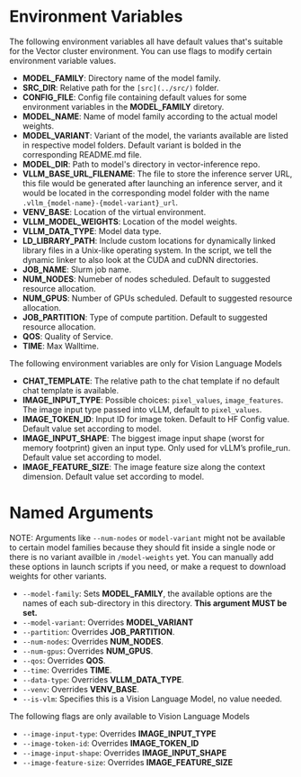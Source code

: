 # Environment Variables
The following environment variables all have default values that's suitable for the Vector cluster environment. You can use flags to modify certain environment variable values.

* **MODEL_FAMILY**: Directory name of the model family.
* **SRC_DIR**: Relative path for the `[src](../src/)` folder.
* **CONFIG_FILE**: Config file containing default values for some environment variables in the **MODEL_FAMILY** diretory.
* **MODEL_NAME**: Name of model family according to the actual model weights.
* **MODEL_VARIANT**: Variant of the model, the variants available are listed in respective model folders. Default variant is bolded in the corresponding README.md file.
* **MODEL_DIR**: Path to model's directory in vector-inference repo.
* **VLLM_BASE_URL_FILENAME**: The file to store the inference server URL, this file would be generated after launching an inference server, and it would be located in the corresponding model folder with the name `.vllm_{model-name}-{model-variant}_url`.
* **VENV_BASE**: Location of the virtual environment.
* **VLLM_MODEL_WEIGHTS**: Location of the model weights.
* **VLLM_DATA_TYPE**: Model data type.
* **LD_LIBRARY_PATH**: Include custom locations for dynamically linked library files in a Unix-like operating system. In the script, we tell the dynamic linker to also look at the CUDA and cuDNN directories.
* **JOB_NAME**: Slurm job name.
* **NUM_NODES**: Numeber of nodes scheduled. Default to suggested resource allocation.
* **NUM_GPUS**: Number of GPUs scheduled. Default to suggested resource allocation.
* **JOB_PARTITION**: Type of compute partition. Default to suggested resource allocation.
* **QOS**: Quality of Service.
* **TIME**: Max Walltime.

The following environment variables are only for Vision Language Models

* **CHAT_TEMPLATE**: The relative path to the chat template if no default chat template is available.
* **IMAGE_INPUT_TYPE**: Possible choices: `pixel_values`, `image_features`. The image input type passed into vLLM, default to `pixel_values`.
* **IMAGE_TOKEN_ID**: Input ID for image token. Default to HF Config value. Default value set according to model.
* **IMAGE_INPUT_SHAPE**: The biggest image input shape (worst for memory footprint) given an input type. Only used for vLLM’s profile_run. Default value set according to model.
* **IMAGE_FEATURE_SIZE**: The image feature size along the context dimension. Default value set according to model.

# Named Arguments
NOTE: Arguments like `--num-nodes` or `model-variant` might not be available to certain model families because they should fit inside a single node or there is no variant availble in `/model-weights` yet. You can manually add these options in launch scripts if you need, or make a request to download weights for other variants.
* `--model-family`: Sets **MODEL_FAMILY**, the available options are the names of each sub-directory in this directory. **This argument MUST be set.**  
* `--model-variant`: Overrides **MODEL_VARIANT**
* `--partition`: Overrides **JOB_PARTITION**.
* `--num-nodes`: Overrides **NUM_NODES**.
* `--num-gpus`: Overrides **NUM_GPUS**.
* `--qos`: Overrides **QOS**.
* `--time`: Overrides **TIME**.
* `--data-type`: Overrides **VLLM_DATA_TYPE**.
* `--venv`: Overrides **VENV_BASE**.
* `--is-vlm`: Specifies this is a Vision Language Model, no value needed.

The following flags are only available to Vision Language Models

* `--image-input-type`: Overrides **IMAGE_INPUT_TYPE**
* `--image-token-id`: Overrides **IMAGE_TOKEN_ID**
* `--image-input-shape`: Overrides **IMAGE_INPUT_SHAPE**
* `--image-feature-size`: Overrides **IMAGE_FEATURE_SIZE**
